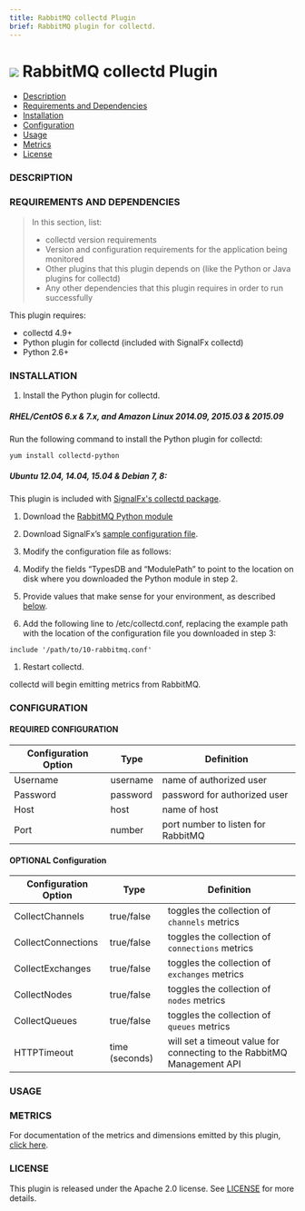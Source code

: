 ```yaml
---
title: RabbitMQ collectd Plugin
brief: RabbitMQ plugin for collectd.
---
```


# ![](https://github.com/signalfx/Integrations/blob/master/collectd-rabbitmq/img/integrations_rabbitmq.png) RabbitMQ collectd Plugin

- [Description](#description)
- [Requirements and Dependencies](#requirements-and-dependencies)
- [Installation](#installation)
- [Configuration](#configuration)
- [Usage](#usage)
- [Metrics](#metrics)
- [License](#license)

### DESCRIPTION


### REQUIREMENTS AND DEPENDENCIES

>In this section, list:
>- collectd version requirements
>- Version and configuration requirements for the application being monitored
>- Other plugins that this plugin depends on (like the Python or Java plugins for collectd)
>- Any other dependencies that this plugin requires in order to run successfully

This plugin requires:

- collectd 4.9+
- Python plugin for collectd (included with SignalFx collectd)
- Python 2.6+

### INSTALLATION

1. Install the Python plugin for collectd.

 ##### RHEL/CentOS 6.x & 7.x, and Amazon Linux 2014.09, 2015.03 & 2015.09

 Run the following command to install the Python plugin for collectd:
 ```
 yum install collectd-python
 ```
 ##### Ubuntu 12.04, 14.04, 15.04 & Debian 7, 8:

 This plugin is included with [SignalFx's collectd package](https://github.com/signalfx/Integrations/tree/master/collectd).

1. Download the [RabbitMQ Python module]( https://github.com/signalfx/collectd-rabbitmq/)

1. Download SignalFx’s [sample configuration file](https://github.com/signalfx/Integrations/collectd-docker/10-rabbitmq.conf).

1. Modify the configuration file as follows:

 1. Modify the fields “TypesDB and “ModulePath” to point to the location on disk where you downloaded the Python module in step 2.

 1. Provide values that make sense for your environment, as described [below](#configuration).

1. Add the following line to /etc/collectd.conf, replacing the example path with the location of the configuration file you downloaded in step 3:
 ```
 include '/path/to/10-rabbitmq.conf'
 ```
1. Restart collectd.

collectd will begin emitting metrics from RabbitMQ.

### CONFIGURATION

#### REQUIRED CONFIGURATION

| Configuration Option | Type | Definition |
|----------------------|------|------------|
| Username | username| name of authorized user |
| Password | password| password for authorized user|
|Host | host| name of host |
|Port| number | port number to listen for RabbitMQ |

#### OPTIONAL Configuration

| Configuration Option | Type | Definition |
|----------------------|------|------------|
|CollectChannels| true/false| toggles the collection of `channels` metrics |
|CollectConnections| true/false| toggles the collection of `connections` metrics|
|CollectExchanges |true/false| toggles the collection of `exchanges` metrics|
|CollectNodes |true/false| toggles the collection of `nodes` metrics|
|CollectQueues | true/false | toggles the collection of `queues` metrics|
| HTTPTimeout | time (seconds) | will set a timeout value for connecting to the RabbitMQ Management API|

### USAGE


### METRICS

For documentation of the metrics and dimensions emitted by this plugin, [click here](././docs).

### LICENSE

This plugin is released under the Apache 2.0 license. See [LICENSE](https://github.com/signalfx/collectd-rabbitmq/blob/master/LICENSE) for more details.
